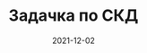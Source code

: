 ---
date: 2021-12-02
guid: 051c5da0-0335-4e03-a67a-2da0ace9f08e
title: Задачка по СКД
question: |
    Есть простая СКД с двумя полями. Но эти поля разнесены по двум "папочкам". И имеют одинаковый заголовок.  

    Какой формулой пользователь в режиме Предприятия может добавить пользовательское поле и указать в нём: Папка2_Поле * 100 ? 
    
    Пример на скрине
options:
    - Папка2_.Поле * 100
    - '[Папка2_.Поле] * 100'
    - '[Папка2_].Поле * 100'
    - '[Папка2_].[Поле] * 100'
    - Папка2.Поле * 100
    - '[Папка2].Поле * 100'
    - '[Папка2.Поле] * 100'
    - Ничего из перечисленного
correct: 7
explanation: |
    К сожалению, не нашёл такой возможности в платформе. А если найдете, то пишите мне =)
tags:
    - skd
source: https://t.me/JuniorOneS/271
images:
    - /assets/questions/2021-12-02_1_1.jpg
---